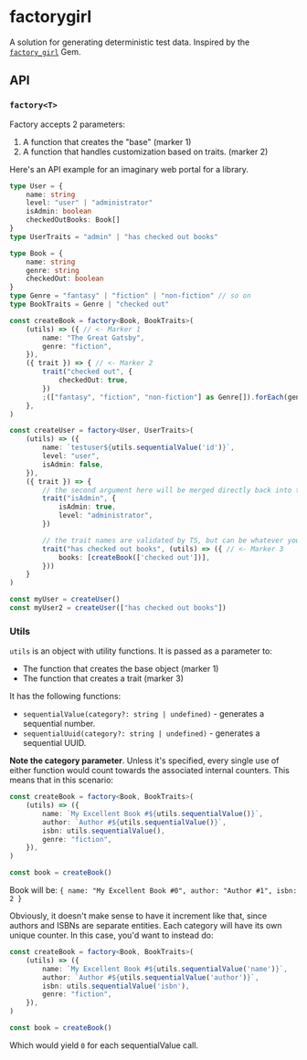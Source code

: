 # factorygirl

A solution for generating deterministic test data. Inspired by the [`factory_girl`](https://github.com/thoughtbot/factory_bot) Gem.

## API

### `factory<T>`

Factory accepts 2 parameters:

1. A function that creates the "base" (marker 1)
2. A function that handles customization based on traits. (marker 2)

Here's an API example for an imaginary web portal for a library.

```ts
type User = {
    name: string
    level: "user" | "administrator"
    isAdmin: boolean
    checkedOutBooks: Book[]
}
type UserTraits = "admin" | "has checked out books"

type Book = {
    name: string
    genre: string
    checkedOut: boolean
}
type Genre = "fantasy" | "fiction" | "non-fiction" // so on
type BookTraits = Genre | "checked out"

const createBook = factory<Book, BookTraits>(
    (utils) => ({ // <- Marker 1
        name: "The Great Gatsby",
        genre: "fiction",
    }),
    ({ trait }) => { // <- Marker 2
        trait("checked out", {
            checkedOut: true,
        })
        ;(["fantasy", "fiction", "non-fiction"] as Genre[]).forEach(genre => trait(genre, { genre }))
    },
)

const createUser = factory<User, UserTraits>(
    (utils) => ({
        name: `testuser${utils.sequentialValue('id')}`,
        level: "user",
        isAdmin: false,
    }),
    ({ trait }) => {
        // the second argument here will be merged directly back into the user object
        trait("isAdmin", {
            isAdmin: true,
            level: "administrator",
        })

        // the trait names are validated by TS, but can be whatever you want
        trait("has checked out books", (utils) => ({ // <- Marker 3
            books: [createBook(['checked out'])],
        }))
    }
)

const myUser = createUser()
const myUser2 = createUser(["has checked out books"])
```

### Utils

`utils` is an object with utility functions. It is passed as a parameter to:

- The function that creates the base object (marker 1)
- The function that creates a trait (marker 3)

It has the following functions:

- `sequentialValue(category?: string | undefined)` - generates a sequential number.
- `sequentialUuid(category?: string | undefined)` - generates a sequential UUID.

**Note the category parameter**. Unless it's specified, every single use of either function would count towards the associated internal counters.
This means that in this scenario:

```ts
const createBook = factory<Book, BookTraits>(
    (utils) => ({
        name: `My Excellent Book #${utils.sequentialValue()}`,
        author: `Author #${utils.sequentialValue()}`,
        isbn: utils.sequentialValue(),
        genre: "fiction",
    }),
)

const book = createBook()
```

Book will be: `{ name: "My Excellent Book #0", author: "Author #1", isbn: 2 }`

Obviously, it doesn't make sense to have it increment like that, since authors and ISBNs are separate entities.
Each category will have its own unique counter. In this case, you'd want to instead do:

```ts
const createBook = factory<Book, BookTraits>(
    (utils) => ({
        name: `My Excellent Book #${utils.sequentialValue('name')}`,
        author: `Author #${utils.sequentialValue('author')}`,
        isbn: utils.sequentialValue('isbn'),
        genre: "fiction",
    }),
)

const book = createBook()
```

Which would yield `0` for each sequentialValue call.
